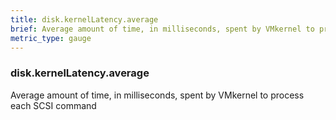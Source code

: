 ```yaml
---
title: disk.kernelLatency.average
brief: Average amount of time, in milliseconds, spent by VMkernel to process each SCSI command
metric_type: gauge
---
```

### disk.kernelLatency.average

Average amount of time, in milliseconds, spent by VMkernel to process each SCSI command